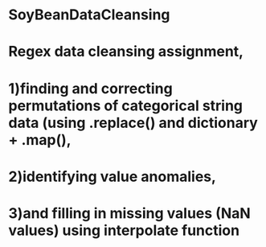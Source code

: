 # SoyBeanDataCleansing
# Regex data cleansing assignment, 
# 1)finding and correcting permutations of categorical string data (using .replace() and dictionary + .map(), 
# 2)identifying value anomalies, 
# 3)and filling in missing values (NaN values) using interpolate function
